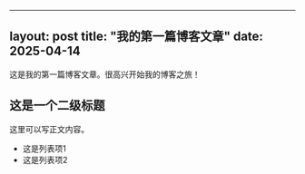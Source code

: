    ---
   layout: post
   title: "我的第一篇博客文章"
   date: 2025-04-14
   ---

   这是我的第一篇博客文章。很高兴开始我的博客之旅！

   ## 这是一个二级标题

   这里可以写正文内容。

   - 这是列表项1
   - 这是列表项2
